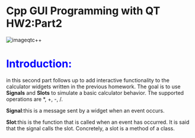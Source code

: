 

# Cpp GUI Programming with QT HW2:Part2

![imageqtc++](https://user-images.githubusercontent.com/93833171/142740904-ae7f6458-f497-47b1-b81f-f530250d112c.png)

# <span style="color:blue">Introduction:</span>
in this second part follows up to add interactive functionality to the calculator widgets written in the previous homework. The goal is to use **Signals** and **Slots** to simulate a basic calculator behavior. The supported operations are *, +, -, /.

   **Signal**:this is a message sent by a widget when an event occurs.

   **Slot**:this is the function that is called when an event has occurred. It is said that the signal calls the slot. Concretely, a slot is a method of a class.
